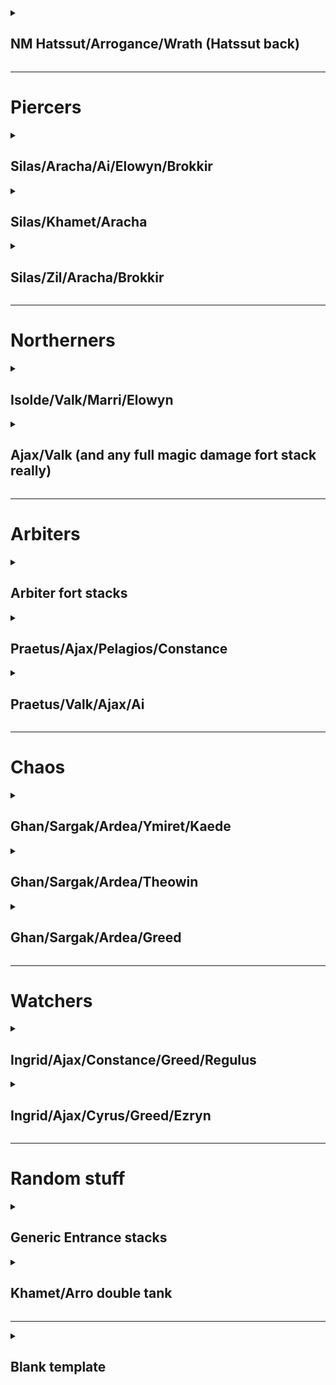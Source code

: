 
<details>
    
<summary><h2> NM Hatssut/Arrogance/Wrath (Hatssut back)</h2> </summary> 

## Team Layout

![image](https://github.com/Pink-Peanuts/wor-stuff/assets/144652551/8795e52c-a36c-400e-9036-18860c0aae16)

## Affiliation order

![image](https://github.com/Pink-Peanuts/wor-stuff/assets/144652551/89311202-875b-4617-a7fa-90aa4d452c6e)



## Timings

*10 cost* -> Epic Tank **Back slot**

*10 cost* -> Rare tanks x2 **Middle slot**

*6 cost* -> Boom bugs x2 **Front slot**

*5 Cost* -> Epic Tank **Back slot**

*6 cost* -> Axe men **First slot**

*6 cost* -> Axe men **First slot**

At this point it should be done already, but if you need to send in dogs, you probably lost, and best to send them out as soon as you can 

</details>

------------------------------------------------------------------------------------------------------------


# Piercers 


<details>

<summary><h2>Silas/Aracha/Ai/Elowyn/Brokkir</h2></summary> 

#### Team Layout

![image](https://github.com/user-attachments/assets/479b3752-acc6-4cb5-a0e9-b5def9f6be31)

#### Affiliation order

![image](https://github.com/user-attachments/assets/a6faa085-6341-45c0-832f-adaf6d66cc06)

#### Timings

*10 cost* -> Rare tanks **Back slot**

*8 left on Silas ult* -> Maw **Back slot**

*5 1/2 cost* -> Fool **Front slot**

*3 1/2 cost* -> Rare flyers **Front slot**

*3 cost* -> Rare flyers **Front slot**

*5 cost* -> Fool **Front slot**

*4 1/2 cost* -> Rare tanks **Front slot**

*9 cost* -> Dogs **Front slot**

*5 cost* -> Dogs **Front slot**


</details>

<details>


<summary><h2> Silas/Khamet/Aracha </h2></summary> 

## Team Layout

![image](https://github.com/Pink-Peanuts/wor-stuff/assets/144652551/3aed82e6-43f2-4047-b584-dc103c1a3038)


## Affiliation order

![image](https://github.com/Pink-Peanuts/wor-stuff/assets/144652551/4ee9f8f1-5f16-4354-8428-3add5113e2d6)


## Timings

*When all ults are up* -> Fat fighter/tank/whatever can survive to trigger ults **Front slot**

*Khamet 7-8 left on ult* ->  Dagger girls x2 **Front slot**

*Dagger girls at tank* -> Epic dogs x1 **Front slot**

You should have won, if you didn't, the path should be clear, if not, you can probably just send lego flyers through, or any number of approaches.

**Plan ahead, take what you might need to get through, Aracha at the very least should be dead**

</details>



<details>

<summary> <h2>Silas/Zil/Aracha/Brokkir</h2> </summary> 
<br>

## Team Layout

![image](https://github.com/Pink-Peanuts/wor-stuff/assets/144652551/063b6f87-d5b3-4321-9bdd-ea3bd7767b6d)


## Affiliation order

![image](https://github.com/Pink-Peanuts/wor-stuff/assets/144652551/a779a452-34b3-4c14-bcc8-005cad9f49d9)


## Timings

*ASAP* -> Necro (What I used, probably better options, so they survive for sure to trigger zili ult) **Front slot**

*2:23 left* -> Rare tank x2 **Back slot**

*10 cost* -> Epic dog x2 **Front slot**

At this point it was done. **BUT**, if for any reason this was not enough, you should still have a necro, lego flyers, and rare dogs. Try to slip in between ults with lego flyers to take out another DPS, and then go for a necro + dog swarm I guess

</details>

------------------------------------------------------------------------------------------------------------

# Northerners 

<details>

<summary><h2>Isolde/Valk/Marri/Elowyn</h2></summary> 
<br>

## Team Layout

![image](https://github.com/Pink-Peanuts/wor-stuff/assets/144652551/a677d407-434c-4bef-8c14-0bfb6b3904df)


## Affiliation order

![image](https://github.com/Pink-Peanuts/wor-stuff/assets/144652551/b2a60950-c265-4a05-a42c-6a91017112d1)


## Timings

*10 cost* -> Maw **Back slot**

*10 cost* -> Lego fighter **Back slot**

*6 Cost* -> Lego fighter**Front slot**

⚠️Evaluate carefully here, the safest option is probably to go with healer first, but fighter stack can work if your Maw is high enough BP. Maybe 2 healers is better instead of one and then axe. ⚠️

*3 cost* -> Healer **Front slot**

*6 cost* -> Axe men **Front slot**

*3 cost* -> Healer **Front slot**

⚠️If coast is almost clear, send in dogs, otherwise you may want to send in axe men first, and rush dogs as soon as you can ⚠️

*10 cost* -> Double dogs **Front slot**

</details>




<details>

<summary><h2>Ajax/Valk (and any full magic damage fort stack really)</h2> </summary> 
<br>

## Team Layout

![image](https://github.com/Pink-Peanuts/wor-stuff/assets/144652551/180471ae-5593-4a70-b47f-b3d251ce27ac)

## Affiliation order

Epic flyers first, lego second, the rest legitimately doesn't matter. C.f the above Khamet/Arro defence

## Timings

*10 cost* -> Mage Tank **Back slot**

🕐The exact time of the line below varies, you want the lego flyers to arrive after all the ults, lego flyers take roughly 30 seconds to arrive from the middle slot

*2:13 left* -> Lego Flyer x2 **Middle slot**

*10 cost* -> Dagger girlsx2 **Front slot**

❔ Kind of depends on who is alive, epic flyers worked for me here, but if it's a different mage than Ajax, units other than epic flyers might be the better option.

*10 cost* -> Epic flyers **Front slot**

</details>


------------------------------------------------------------------------------------------------------------


# Arbiters

<details>

<summary><h2>Arbiter fort stacks</h2></summary> 
<br>

## Team Layout

![image](https://github.com/Pink-Peanuts/wor-stuff/assets/144652551/5dc463cf-8651-407a-806d-f8994b01b457)


## Affiliation order

![image](https://github.com/Pink-Peanuts/wor-stuff/assets/144652551/ad33e902-fb4f-4be2-9fb2-586c34460501)


## Timings

*At start* -> Mage tank **Front slot**

*10 cost* -> Mage tank **Back slot**

*10 cost* -> Bombs x2 **Back slot**

*6 cost* -> Spiders x2 **Front slot**

Send in flyers, win.

</details>

<details>

<summary><h2>Praetus/Ajax/Pelagios/Constance</h2></summary> 
<br>

#### Team Layout

![image](https://github.com/user-attachments/assets/531694f7-c680-4359-b01f-dd14e3d9cc4a)


#### Affiliation order

![image](https://github.com/user-attachments/assets/4bcb3093-9308-409e-9bad-ee46e72957f8)


#### Timings

*10 cost* -> Pharaoh **Back slot**

*10 left on praetus ult* -> Maw **Back slot**

*5 cost* -> Fool **Front slot**

*1:38 left* -> Fool **Front slot**

*10 cost* -> Lego flyer x2 **Front slot**

Send in dogs and all whenever

</details>

<details>

<summary><h2>Praetus/Valk/Ajax/Ai</h2></summary> 

#### Team Layout

![image](https://github.com/user-attachments/assets/2f76fb96-08e2-474a-b622-5614cce32800)

#### Affiliation order

![image](https://github.com/user-attachments/assets/b11aeef8-558e-4244-a288-e5b000366238)

#### Timings

*10 cost* -> Fool **Back slot**

*7 cost* -> Archer **Back slot**

*9 cost* -> Maw **Front slot**

*5 cost* -> Lego flyer **Front slot**

*5 cost* -> Archer **Front slot**

*7 cost* -> Lego flyer **Front slot**

*5 cost* -> Fool **Front slot**

*8 cost* -> Dogs **Front slot**

*6 cost* -> Dogs **Front slot**

</details>

------------------------------------------------------------------------------------------------------------


# Chaos


<details>

<summary><h2>Ghan/Sargak/Ardea/Ymiret/Kaede</h2></summary> 
<br>

#### Team Layout

![image](https://github.com/user-attachments/assets/80d53df3-b990-4a12-aad7-747eb3219594)


#### Affiliation order

![image](https://github.com/user-attachments/assets/c64fe585-9167-45a9-b20c-ef3675de9eb7)


#### Timings

*6 cost* -> Axe men **Front slot**

*Ghan ult done* -> Fool **Back slot**

*6 cost* -> Knight **Front slot**

*9 cost* -> Lego flyer **Front slot**

*5 cost* -> Lego flyer **Front slot**

Spam whatever is left for the win

Cleanup crew could be archers possibly instead of rare fliers

</details>


<details>

<summary><h2>Ghan/Sargak/Ardea/Theowin</h2></summary> 

#### Team Layout

![image](https://github.com/user-attachments/assets/8b819f7c-e10a-411d-baa6-e4cde4d14dbe)

#### Affiliation order

![image](https://github.com/user-attachments/assets/cdf49262-3e96-4c51-b94c-ace684ee3d00)

#### Timings

*10 cost* -> Fool **Back slot**

*6 1/2 cost* -> Healer **Back slot**

*9 cost* -> Maw **Front slot**

*4 cost* -> Healer **Front slot**

*5 1/2 cost* -> Fool **Front slot**

*4 cost* -> Rare flyers **Front slot**

*8 left on sargak ult* -> Archers x2 **Front slot**

*3 cost* -> Rare flyers **Front slot**

</details>

<details>

<summary><h2>Ghan/Sargak/Ardea/Greed</h2></summary> 

#### Team Layout

![image](https://github.com/user-attachments/assets/79ae7274-6e96-4a7a-b9ff-5918e2cede2f)

#### Affiliation order

![image](https://github.com/user-attachments/assets/3ada22ef-bf51-40e3-963e-4b0173047c53)

#### Timings

*9 1/2 cost* -> Healer **Back slot**

*8 1/2 cost* -> Fool **Back slot**

*9 cost* -> Maw **Front slot**

*4 cost* -> Healer **Back slot**

*8 left on sargak ult* -> Fool **Front slot**

*7 1/2 cost* -> Archer **Front slot**

*8 cost* -> Archer **Front slot**

*3 cost* -> Rare flyers **Front slot**

*3 cost* -> Rare flyers **Front slot**

</details>

------------------------------------------------------------------------------------------------------------

# Watchers

<details>

<summary><h2>Ingrid/Ajax/Constance/Greed/Regulus</h2></summary> 

#### Team Layout

![image](https://github.com/user-attachments/assets/feb3f7e2-dda2-4d62-b9f6-e564e8e96f6f)


#### Affiliation order

![image](https://github.com/user-attachments/assets/52ed7b63-dfd8-42f3-9798-716b6e722ad9)


#### Timings

*10 cost* -> Maw **Back slot**

*5 cost* -> Fool **Front slot**

*5 cost* -> Fool **Front slot**

⚠️Ajax and constance should be dead after Maws AoE ⚠️

*10 cost* -> Lego flyerx2 **Front slot**

*7 cost* -> Dogs **Front slot**

</details>

<details>

<summary><h2>Ingrid/Ajax/Cyrus/Greed/Ezryn</h2></summary> 

⚠️This is a BP check ⚠️

#### Team Layout

![image](https://github.com/user-attachments/assets/c4a9adf8-b4ee-4d9c-8940-48284eda41d9)


#### Affiliation order

![image](https://github.com/user-attachments/assets/f91c58ff-a15f-44c8-be60-60ea71a9d84a)


#### Timings

*10 cost* -> Mages **Back slot**

*As soon as skeleton dies, you'll want to hover a champ for this* -> Archers x2 **Back slot**

*after Ingrid beam* -> Epic flyer **Back slot**

*10 cost* -> Lego flyerx2 **Front slot**

*When everything is dead* -> Epic flyers

</details>

------------------------------------------------------------------------------------------------------------


# Random stuff

<details>
    
<summary><h2>Generic Entrance stacks </h2></summary>

⚠️This is one that is somewhat BP dependant, it can work great, just as it can fail if used in the wrong situation. Use on teams that will become terrible once the ults start popping, but avoid on teams with a BP that is too high compared to yours ⚠️

**I would only ever recommend using this one if you are confident in what you are doing, and have tested it in a few friendly faceoffs to understand the general idea** 

## Team Layout

![image](https://github.com/Pink-Peanuts/wor-stuff/assets/144652551/60ec1a3a-f291-4fbd-9508-fcf6d0f8f931)


## Affiliation order

![image](https://github.com/Pink-Peanuts/wor-stuff/assets/144652551/6e8db0aa-af2a-47a4-8732-a2ed31eda924)


Last two aren't that important, and can be swapped around based on what you need after the first tank/passive/ult has been forced.

## Timings

*IN THE FIRST HALF SECOND OF THE GAME* -> Rare fighter x2 **Front slot**

⚠️**Seriously, the second the game starts, you should be spamming to pause the game, get your mouse ready to hover a unit, unpause, immediately click on the unit, and drop a double stack of these fighters before the cost can even get to 7 1/4. THE ENTIRE PREMISE hinges on them reaching and killing the tank before the ults start raining down ⚠️

⚠️The timings here are more indicative than anything else. You need to apply some judgement here for the rest. Is a silas ult still up and it will hit your melees? Tempo a bit. Is praetus ult up soon? Tempo a bit. Stuff like that. This can't be exactly defined, unless I start listing them all, and for this strat I don't think it's worth it to do that. ⚠️

*9 cost* -> Dagger girls **Front slot**

*6 cost* -> Axe men **Front slot**

At this point, you should be past the first tank, or burned enough of their passives/ults/revives that you're in the clear.

Either send in another fighter stack if you need that tank dead, or mages to clear up a clumped formation, or flyers to get over and kill the backline valk before next ult... Honestly at this point the world is your oyster, and you should be in the clear.

</details>

<details>

<summary><h2>Khamet/Arro double tank </h2></summary> 
<br>

## Team Layout

![image](https://github.com/Pink-Peanuts/wor-stuff/assets/144652551/7bbc89aa-46c2-4ae6-ab25-fc13d83b8200)


## Affiliation order

![image](https://github.com/Pink-Peanuts/wor-stuff/assets/144652551/bf2047ee-a547-453a-8d80-8e1787fcfcf8)


## Timings

*10 cost* -> Rare dogs **Front slot**

*10 cost* -> Lego flyers x2 **Front slot**

*1:48 left* -> Rare dogs **Back slot**

*1:29 left* -> Epic flyers x2 **Front slot**

</details>


------------------------------------------------------------------------------------------------------------

<details>

<summary><h2>Blank template</h2></summary> 

#### Team Layout

#### Affiliation order

#### Timings

** -> ** **

** -> ** **

** -> ** **

** -> ** **

** -> ** **

** -> ** **

** -> ** **

</details>

    
